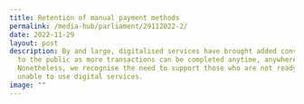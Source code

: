 ```yaml
---
title: Retention of manual payment methods
permalink: /media-hub/parliament/29112022-2/
date: 2022-11-29
layout: post
description: By and large, digitalised services have brought added convenience
  to the public as more transactions can be completed anytime, anywhere.
  Nonetheless, we recognise the need to support those who are not ready or
  unable to use digital services.
image: ""
---
```

